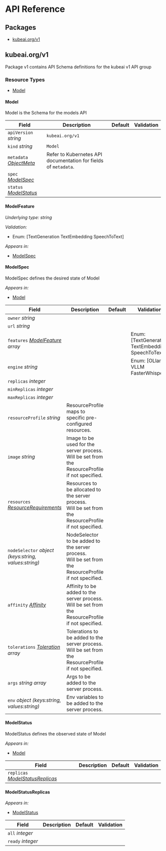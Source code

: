 # API Reference

## Packages
- [kubeai.org/v1](#kubeaiorgv1)


## kubeai.org/v1

Package v1 contains API Schema definitions for the kubeai v1 API group

### Resource Types
- [Model](#model)



#### Model



Model is the Schema for the models API





| Field | Description | Default | Validation |
| --- | --- | --- | --- |
| `apiVersion` _string_ | `kubeai.org/v1` | | |
| `kind` _string_ | `Model` | | |
| `metadata` _[ObjectMeta](https://kubernetes.io/docs/reference/generated/kubernetes-api/v1.26/#objectmeta-v1-meta)_ | Refer to Kubernetes API documentation for fields of `metadata`. |  |  |
| `spec` _[ModelSpec](#modelspec)_ |  |  |  |
| `status` _[ModelStatus](#modelstatus)_ |  |  |  |


#### ModelFeature

_Underlying type:_ _string_



_Validation:_
- Enum: [TextGeneration TextEmbedding SpeechToText]

_Appears in:_
- [ModelSpec](#modelspec)



#### ModelSpec



ModelSpec defines the desired state of Model



_Appears in:_
- [Model](#model)

| Field | Description | Default | Validation |
| --- | --- | --- | --- |
| `owner` _string_ |  |  |  |
| `url` _string_ |  |  |  |
| `features` _[ModelFeature](#modelfeature) array_ |  |  | Enum: [TextGeneration TextEmbedding SpeechToText] <br /> |
| `engine` _string_ |  |  | Enum: [OLlama VLLM FasterWhisper] <br /> |
| `replicas` _integer_ |  |  |  |
| `minReplicas` _integer_ |  |  |  |
| `maxReplicas` _integer_ |  |  |  |
| `resourceProfile` _string_ | ResourceProfile maps to specific pre-configured resources. |  |  |
| `image` _string_ | Image to be used for the server process.<br />Will be set from the ResourceProfile if not specified. |  |  |
| `resources` _[ResourceRequirements](https://kubernetes.io/docs/reference/generated/kubernetes-api/v1.26/#resourcerequirements-v1-core)_ | Resources to be allocated to the server process.<br />Will be set from the ResourceProfile if not specified. |  |  |
| `nodeSelector` _object (keys:string, values:string)_ | NodeSelector to be added to the server process.<br />Will be set from the ResourceProfile if not specified. |  |  |
| `affinity` _[Affinity](https://kubernetes.io/docs/reference/generated/kubernetes-api/v1.26/#affinity-v1-core)_ | Affinity to be added to the server process.<br />Will be set from the ResourceProfile if not specified. |  |  |
| `tolerations` _[Toleration](https://kubernetes.io/docs/reference/generated/kubernetes-api/v1.26/#toleration-v1-core) array_ | Tolerations to be added to the server process.<br />Will be set from the ResourceProfile if not specified. |  |  |
| `args` _string array_ | Args to be added to the server process. |  |  |
| `env` _object (keys:string, values:string)_ | Env variables to be added to the server process. |  |  |


#### ModelStatus



ModelStatus defines the observed state of Model



_Appears in:_
- [Model](#model)

| Field | Description | Default | Validation |
| --- | --- | --- | --- |
| `replicas` _[ModelStatusReplicas](#modelstatusreplicas)_ |  |  |  |


#### ModelStatusReplicas







_Appears in:_
- [ModelStatus](#modelstatus)

| Field | Description | Default | Validation |
| --- | --- | --- | --- |
| `all` _integer_ |  |  |  |
| `ready` _integer_ |  |  |  |


